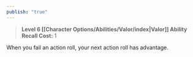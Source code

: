 ```yaml
---
publish: "true"
---
```

> **Level 6 [[Character Options/Abilities/Valor/index|Valor]] Ability**
> **Recall Cost:** 1

When you fail an action roll, your next action roll has advantage.
